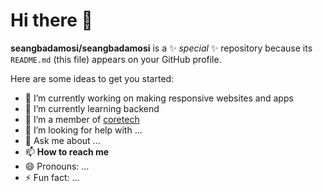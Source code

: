 # Hi there 👋


**seangbadamosi/seangbadamosi** is a ✨ _special_ ✨ repository because its `README.md` (this file) appears on your GitHub profile.

Here are some ideas to get you started:

- 🔭 I’m currently working on making responsive websites and apps
- 🌱 I’m currently learning backend
- 👯 I’m a member of [coretech](https://github.com/coresystechng)
- 🤔 I’m looking for help with ...
- 💬 Ask me about ...
- 📫 **How to reach me** 
- 😄 Pronouns: ...
- ⚡ Fun fact: ...

